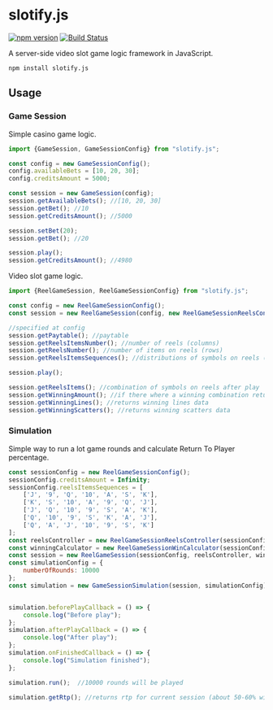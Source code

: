 # slotify.js

[![npm version](https://badge.fury.io/js/slotify.js.svg)](https://badge.fury.io/js/slotify.js)
[![Build Status](https://travis-ci.org/sta-ger/slotify.js.svg?branch=master)](https://travis-ci.org/sta-ger/slotify.js)

A server-side video slot game logic framework in JavaScript.

`npm install slotify.js`

## Usage

### Game Session

Simple casino game logic.

```js
import {GameSession, GameSessionConfig} from "slotify.js";

const config = new GameSessionConfig();
config.availableBets = [10, 20, 30];
config.creditsAmount = 5000;

const session = new GameSession(config);
session.getAvailableBets(); //[10, 20, 30]
session.getBet(); //10
session.getCreditsAmount(); //5000

session.setBet(20);
session.getBet(); //20

session.play();
session.getCreditsAmount(); //4980
```

Video slot game logic.

```js
import {ReelGameSession, ReelGameSessionConfig} from "slotify.js";

const config = new ReelGameSessionConfig();
const session = new ReelGameSession(config, new ReelGameSessionReelsController(config), new ReelGameSessionWinCalculator(config));

//specified at config
session.getPaytable(); //paytable
session.getReelsItemsNumber(); //number of reels (columns)
session.getReelsNumber(); //number of items on reels (rows)
session.getReelsItemsSequences(); //distributions of symbols on reels (probabilities)

session.play();

session.getReelsItems(); //combination of symbols on reels after play
session.getWinningAmount(); //if there where a winning combination returns total winning amount
session.getWinningLines(); //returns winning lines data
session.getWinningScatters(); //returns winning scatters data
```

### Simulation

Simple way to run a lot game rounds and calculate Return To Player percentage.

```js
const sessionConfig = new ReelGameSessionConfig();
sessionConfig.creditsAmount = Infinity;
sessionConfig.reelsItemsSequences = [
    ['J', '9', 'Q', '10', 'A', 'S', 'K'],
    ['K', 'S', '10', 'A', '9', 'Q', 'J'],
    ['J', 'Q', '10', '9', 'S', 'A', 'K'],
    ['Q', '10', '9', 'S', 'K', 'A', 'J'],
    ['Q', 'A', 'J', '10', '9', 'S', 'K']
];
const reelsController = new ReelGameSessionReelsController(sessionConfig);
const winningCalculator = new ReelGameSessionWinCalculator(sessionConfig);
const session = new ReelGameSession(sessionConfig, reelsController, winningCalculator);
const simulationConfig = {
    numberOfRounds: 10000
};
const simulation = new GameSessionSimulation(session, simulationConfig);


simulation.beforePlayCallback = () => {
    console.log("Before play");
};
simulation.afterPlayCallback = () => {
    console.log("After play");
};
simulation.onFinishedCallback = () => {
    console.log("Simulation finished");
};

simulation.run();  //10000 rounds will be played

simulation.getRtp(); //returns rtp for current session (about 50-60% with symbols distributions specified earlier at session config) 
```
